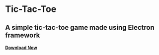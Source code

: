 # Tic-Tac-Toe
## A simple tic-tac-toe game made using Electron framework 
#### [Download Now](https://github.com/athul7744/tic-tac-toe/releases/download/v1.6-release/tic-tac-toe-win32-x64.zip)

